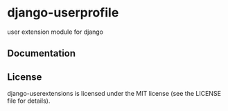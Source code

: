 django-userprofile
===============

user extension module for django


Documentation
-------------


License
-------
django-userextensions is licensed under the MIT license (see the LICENSE file for details).
